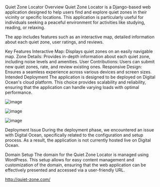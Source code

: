 Quiet Zone Locator
Overview
Quiet Zone Locator is a Django-based web application designed to help users find and explore quiet zones in their vicinity or specific locations. This application is particularly useful for individuals seeking a peaceful environment for activities like studying, reading, or relaxing.

The app includes features such as an interactive map, detailed information about each quiet zone, user ratings, and reviews.

Key Features
Interactive Map: Displays quiet zones on an easily navigable map.
Zone Details: Provides in-depth information about each quiet zone, including noise levels and amenities.
User Contributions: Users can submit new quiet zones, rate, and review existing ones.
Responsive Design: Ensures a seamless experience across various devices and screen sizes.
Intended Deployment
The application is designed to be deployed on Digital Ocean's cloud platform. This choice provides scalability and reliability, ensuring that the application can handle varying loads with optimal performance.

![image](https://github.com/Redda1242/QuietZone/assets/98473766/a94d6efa-e221-443b-ba5c-6c79c9217adb)



![image](https://github.com/Redda1242/QuietZone/assets/98473766/e394432e-f4da-4062-bd43-8a798c4ee54c)


![image](https://github.com/Redda1242/QuietZone/assets/98473766/7bc4b601-cfe0-4a10-9bee-d52d197ed023)



Deployment Issue
During the deployment phase, we encountered an issue with Digital Ocean, specifically related to the configuration and setup process. As a result, the application is not currently hosted live on Digital Ocean.

Domain Setup
The domain for the Quiet Zone Locator is managed using WordPress. This setup allows for easy content management and customization of the domain, ensuring that the web application can be effectively presented and accessed via a user-friendly URL.

http://quiet-zone.com/
